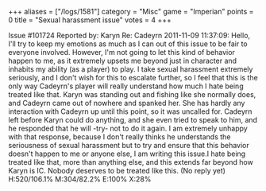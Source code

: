 +++
aliases = ["/logs/1581"]
category = "Misc"
game = "Imperian"
points = 0
title = "Sexual harassment issue"
votes = 4
+++


Issue #101724   Reported by: Karyn    Re: Cadeyrn
2011-11-09 11:37:09: 
Hello, I'll try to keep my emotions as much as I can out of this issue to be 
fair to everyone involved. However, I'm not going to let this kind of behavior happen to me, as it extremely upsets me beyond just in character and inhabits my ability (as a player) to play. I take sexual harassment extremely seriously, and I don't wish for this to escalate further, so I feel that this is the only way Cadeyrn's player will really understand how much I hate being treated like that. Karyn was standing out and fishing like she normally does, and Cadeyrn came out of nowhere and spanked her. She has hardly any interaction with Cadeyrn up until this point, so it was uncalled for. Cadeyrn left before Karyn could do anything, and she even tried to speak to him, and he responded that he will -try- not to do it again. I am extremely unhappy with that response, because I don't really thinks he understands the seriousness of sexual harassment but to try and ensure
that this behavior doesn't happen to me or anyone else, I am writing this issue.I hate being treated like that, more than anything else, and this extends far beyond how Karyn is IC. Nobody deserves to be treated like this.
(No reply yet)
H:520/106.1% M:304/82.2% E:100% X:28% <eb> <db> 